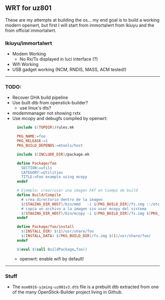 ## WRT for uz801
These are my attempts at building the os... my end goal is to build a working modern openwrt, but first I will start from immortalwrt from lkiuyu and the from official immortalwrt.

### lkiuyu/immortalwrt
- Modem Working
  - No Rx/Tx displayed in luci interface (?)
- Wifi Working
- USB gadget working (NCM, RNDIS, MASS, ACM tested!)
---
### TODO:
- Recover GHA build pipeline
- Use built dtb from openstick-builder?
  - use linux's dts?
- modemmanager not showing rxtx
- Use mcopy and debugfs compiled by openwrt:
    ```makefile
      include $(TOPDIR)/rules.mk

      PKG_NAME:=foo
      PKG_RELEASE:=1
      PKG_BUILD_DEPENDS:=mtools/host

      include $(INCLUDE_DIR)/package.mk

      define Package/foo
        SECTION:=utils
        CATEGORY:=Utilities
        TITLE:=Foo example using mcopy
      endef

      # Ejemplo: crear/usar una imagen FAT en tiempo de build
      define Build/Compile
        # crea directorio dentro de la imagen
        $(STAGING_DIR_HOST)/bin/mmd   -i $(PKG_BUILD_DIR)/fs.img ::/etc
        # copia un archivo a la imagen sin usar mcopy del sistema
        $(STAGING_DIR_HOST)/bin/mcopy -i $(PKG_BUILD_DIR)/fs.img $(PKG_BUILD_DIR)/my.conf ::/etc/my.conf
      endef

      define Package/foo/install
        $(INSTALL_DIR) $(1)/usr/share/foo
        $(INSTALL_DATA) $(PKG_BUILD_DIR)/fs.img $(1)/usr/share/foo/
      endef

      $(eval $(call BuildPackage,foo))
    ```
  - openwrt: enable wifi by default!
---
### Stuff
- The `msm8916-yiming-uz801v3.dtb` file is a prebuilt dtb extracted from one of the many OpenStick-Builder project living in Github.